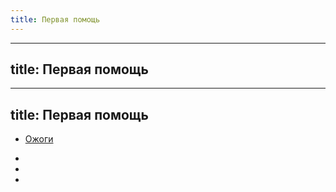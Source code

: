 ```yaml
---
title: Первая помощь
---
```


- ---
title: Первая помощь
---

- ---
title: Первая помощь
---

- [Ожоги](ожоги.md)

- 

- 

- 
